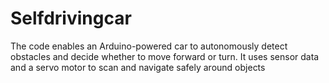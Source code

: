 # Selfdrivingcar
The code enables an Arduino-powered car to autonomously detect obstacles and decide whether to move forward or turn. It uses sensor data and a servo motor to scan and navigate safely around objects
